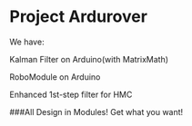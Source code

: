 # Project Ardurover

We have:

  Kalman Filter on Arduino(with MatrixMath)
  
  RoboModule on Arduino
  
  Enhanced 1st-step filter for HMC
  
###All Design in Modules! Get what you want!

